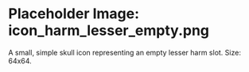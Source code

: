 # Placeholder Image: icon_harm_lesser_empty.png
A small, simple skull icon representing an empty lesser harm slot. Size: 64x64.
